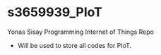 # s3659939_PIoT
Yonas Sisay Programming Internet of Things Repo
* Will be used to store all codes for PIoT.
